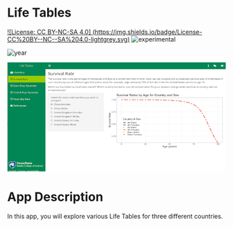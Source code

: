 # Life Tables

[![License: CC BY-NC-SA 4.0] (https://img.shields.io/badge/License-CC%20BY--NC--SA%204.0-lightgrey.svg)](https://creativecommons.org/licenses/by-nc-sa/4.0/) 
![experimental](https://img.shields.io/badge/lifecycle-experimental-orange) 

![year](https://img.shields.io/badge/year-2021-lightgrey)

![App Screenshot](../docs/screenshot.png)

# App Description 
In this app, you will explore various Life Tables for three different countries.
